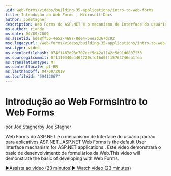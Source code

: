 ```yaml
---
uid: web-forms/videos/building-35-applications/intro-to-web-forms
title: Introdução ao Web Forms | Microsoft Docs
author: JoeStagner
description: Web Forms do ASP.NET é o mecanismo de Interface do usuário padrão para aplicativos ASP.NET... Este vídeo demonstrará o basic de desenvolvimento de formulários da Web.
ms.author: riande
ms.date: 04/09/2009
ms.assetid: bde8ff36-4e52-4687-8de4-5ee2d367dc92
msc.legacyurl: /web-forms/videos/building-35-applications/intro-to-web-forms
msc.type: video
ms.openlocfilehash: 074f1467d93c707ecf5d42a1142c5d91d0807f33
ms.sourcegitcommit: 0f1119340e4464720cfd16d0ff15764746ea1fea
ms.translationtype: MT
ms.contentlocale: pt-BR
ms.lasthandoff: 04/09/2019
ms.locfileid: "59412067"
---
```

# <a name="intro-to-web-forms"></a><span data-ttu-id="e206a-104">Introdução ao Web Forms</span><span class="sxs-lookup"><span data-stu-id="e206a-104">Intro to Web Forms</span></span>

<span data-ttu-id="e206a-105">por [Joe Stagner](https://github.com/JoeStagner)</span><span class="sxs-lookup"><span data-stu-id="e206a-105">by [Joe Stagner](https://github.com/JoeStagner)</span></span>

<span data-ttu-id="e206a-106">Web Forms do ASP.NET é o mecanismo de Interface do usuário padrão para aplicativos ASP.NET...</span><span class="sxs-lookup"><span data-stu-id="e206a-106">ASP.NET Web Forms is the default User Interface mechanism for ASP.NET applications..</span></span> <span data-ttu-id="e206a-107">Este vídeo demonstrará o basic de desenvolvimento de formulários da Web.</span><span class="sxs-lookup"><span data-stu-id="e206a-107">This video will demonstrate the basic of developing with Web Forms.</span></span>

[<span data-ttu-id="e206a-108">&#9654;Assista ao vídeo (23 minutos)</span><span class="sxs-lookup"><span data-stu-id="e206a-108">&#9654; Watch video (23 minutes)</span></span>](https://channel9.msdn.com/Blogs/ASP-NET-Site-Videos/intro-to-web-forms)
